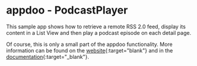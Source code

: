 # appdoo - PodcastPlayer

This sample app shows how to retrieve a remote RSS 2.0 feed, display its content in a List View and then play a podcast episode on each detail page.

Of course, this is only a small part of the appdoo functionality. More information can be found on the [website](https://www.mamp.info/appdoo/en/){:target="blank"} and in the [documentation](http://documentation.mamp.info/appdoo/en/Mac/){:target="_blank"}.